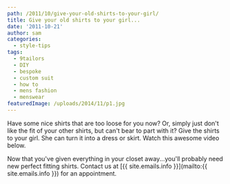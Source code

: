 ```yaml
---
path: /2011/10/give-your-old-shirts-to-your-girl/
title: Give your old shirts to your girl...
date: '2011-10-21'
author: sam
categories:
  - style-tips
tags:
  - 9tailors
  - DIY
  - bespoke
  - custom suit
  - how to
  - mens fashion
  - menswear
featuredImage: /uploads/2014/11/p1.jpg
---
```

Have some nice shirts that are too loose for you now? Or, simply just don't like the fit of your other shirts, but can't bear to part with it? Give the shirts to your girl. She can turn it into a dress or skirt. Watch this awesome video below.

Now that you've given everything in your closet away...you'll probably need new perfect fitting shirts. Contact us at [{{ site.emails.info }}](mailto:{{ site.emails.info }}) for an appointment.